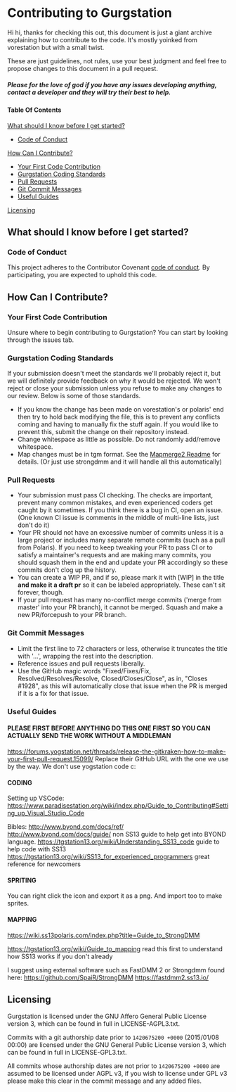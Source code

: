 # Contributing to Gurgstation

Hi hi, thanks for checking this out, this document is just a giant archive explaining how to contribute to the code. It's mostly yoinked from vorestation but with a small twist.

These are just guidelines, not rules, use your best judgment and feel free to propose changes to this document in a pull request.

##### Please for the love of god if you have any issues developing anything, contact a developer and they will try their best to help.

#### Table Of Contents

[What should I know before I get started?](#what-should-i-know-before-i-get-started)
  * [Code of Conduct](#code-of-conduct)

[How Can I Contribute?](#how-can-i-contribute)
  * [Your First Code Contribution](#your-first-code-contribution)
  * [Gurgstation Coding Standards](#gurgstation-coding-standards)
  * [Pull Requests](#pull-requests)
  * [Git Commit Messages](#git-commit-messages)
  * [Useful Guides](#useful-guides)

[Licensing](#Licensing)


## What should I know before I get started?

### Code of Conduct

This project adheres to the Contributor Covenant [code of conduct](CODE_OF_CONDUCT.md).
By participating, you are expected to uphold this code.

## How Can I Contribute?

### Your First Code Contribution

Unsure where to begin contributing to Gurgstation? You can start by looking through the issues tab.

### Gurgstation Coding Standards

If your submission doesn't meet the standards we'll probably reject it, but we will definitely provide feedback on why it would be rejected. We won't reject or close your submission unless you refuse to make any changes to our review. Below is some of those standards.

* If you know the change has been made on vorestation's or polaris' end then try to hold back modifying the file, this is to prevent any conflicts coming and having to manually fix the stuff again. If you would like to prevent this, submit the change on their repository instead.
* Change whitespace as little as possible. Do not randomly add/remove whitespace.
* Map changes must be in tgm format. See the [Mapmerge2 Readme] for details. (Or just use strongdmm and it will handle all this automatically)

### Pull Requests

* Your submission must pass CI checking. The checks are important, prevent many common mistakes, and even experienced coders get caught by it sometimes. If you think there is a bug in CI, open an issue. (One known CI issue is comments in the middle of multi-line lists, just don't do it)
* Your PR should not have an excessive number of commits unless it is a large project or includes many separate remote commits (such as a pull from Polaris). If you need to keep tweaking your PR to pass CI or to satisfy a maintainer's requests and are making many commits, you should squash them in the end and update your PR accordingly so these commits don't clog up the history.
* You can create a WIP PR, and if so, please mark it with [WIP] in the title **and make it a draft pr** so it can be labeled appropriately. These can't sit forever, though.
* If your pull request has many no-conflict merge commits ('merge from master' into your PR branch), it cannot be merged. Squash and make a new PR/forcepush to your PR branch.

### Git Commit Messages

* Limit the first line to 72 characters or less, otherwise it truncates the title with '...', wrapping the rest into the description.
* Reference issues and pull requests liberally.
* Use the GitHub magic words "Fixed/Fixes/Fix, Resolved/Resolves/Resolve, Closed/Closes/Close", as in, "Closes #1928", as this will automatically close that issue when the PR is merged if it is a fix for that issue.

### Useful Guides

#### PLEASE FIRST BEFORE ANYTHING DO THIS ONE FIRST SO YOU CAN ACTUALLY SEND THE WORK WITHOUT A MIDDLEMAN
https://forums.yogstation.net/threads/release-the-gitkraken-how-to-make-your-first-pull-request.15099/
Replace their GitHub URL with the one we use by the way. We don't use yogstation code c:


#### CODING

Setting up VSCode:
 https://www.paradisestation.org/wiki/index.php/Guide_to_Contributing#Setting_up_Visual_Studio_Code 

Bibles:
 http://www.byond.com/docs/ref/
 http://www.byond.com/docs/guide/ non SS13 guide to help get into BYOND language.
 https://tgstation13.org/wiki/Understanding_SS13_code guide to help code with SS13
 https://tgstation13.org/wiki/SS13_for_experienced_programmers great reference for newcomers

#### SPRITING

You can right click the icon and export it as a png. And import too to make sprites.

#### MAPPING
 https://wiki.ss13polaris.com/index.php?title=Guide_to_StrongDMM

 https://tgstation13.org/wiki/Guide_to_mapping read this first to understand how SS13 works if you don't already 

I suggest using external software such as FastDMM 2 or Strongdmm found here:
 https://github.com/SpaiR/StrongDMM
 https://fastdmm2.ss13.io/


## Licensing
Gurgstation is licensed under the GNU Affero General Public License version 3, which can be found in full in LICENSE-AGPL3.txt.

Commits with a git authorship date prior to `1420675200 +0000` (2015/01/08 00:00) are licensed under the GNU General Public License version 3, which can be found in full in LICENSE-GPL3.txt.

All commits whose authorship dates are not prior to `1420675200 +0000` are assumed to be licensed under AGPL v3, if you wish to license under GPL v3 please make this clear in the commit message and any added files.

[Mapmerge2 Readme]: ../tools/mapmerge2/readme.md
